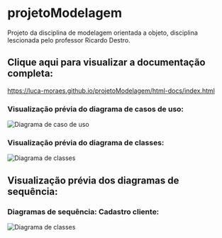 # projetoModelagem
Projeto da disciplina de modelagem orientada a objeto, disciplina lescionada pelo professor Ricardo Destro.

## Clique aqui para visualizar a documentação completa:
https://luca-moraes.github.io/projetoModelagem/html-docs/index.html

### Visualização prévia do diagrama de casos de uso:

![Diagrama de caso de uso](https://github.com/luca-moraes/projetoModelagem/blob/main/images/UseCaseDiagram1.png)

### Visualização prévia do diagrama de classes:

![Diagrama de classes](https://github.com/luca-moraes/projetoModelagem/blob/main/images/ClassDiagram1.png)

## Visualização prévia dos diagramas de sequência:

### Diagramas de sequência: Cadastro cliente:

![Diagrama de classes](https://github.com/luca-moraes/projetoModelagem/blob/main/images/SequenceDiagramCadstroCliente.png)

